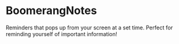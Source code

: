 # BoomerangNotes
Reminders that pops up from your screen at a set time. Perfect for reminding yourself of important information!
